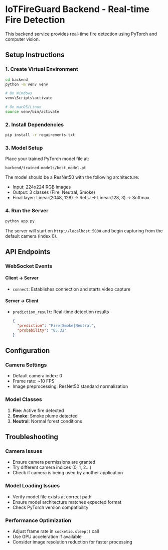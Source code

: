 # IoTFireGuard Backend - Real-time Fire Detection

This backend service provides real-time fire detection using PyTorch and computer vision.

## Setup Instructions

### 1. Create Virtual Environment
```bash
cd backend
python -m venv venv

# On Windows
venv\Scripts\activate

# On macOS/Linux
source venv/bin/activate
```

### 2. Install Dependencies
```bash
pip install -r requirements.txt
```

### 3. Model Setup
Place your trained PyTorch model file at:
```
backend/trained-models/best_model.pt
```

The model should be a ResNet50 with the following architecture:
- Input: 224x224 RGB images
- Output: 3 classes (Fire, Neutral, Smoke)
- Final layer: Linear(2048, 128) -> ReLU -> Linear(128, 3) -> Softmax

### 4. Run the Server
```bash
python app.py
```

The server will start on `http://localhost:5000` and begin capturing from the default camera (index 0).

## API Endpoints

### WebSocket Events

#### Client -> Server
- `connect`: Establishes connection and starts video capture

#### Server -> Client
- `prediction_result`: Real-time detection results
  ```json
  {
    "prediction": "Fire|Smoke|Neutral",
    "probability": "85.32"
  }
  ```

## Configuration

### Camera Settings
- Default camera index: 0
- Frame rate: ~10 FPS
- Image preprocessing: ResNet50 standard normalization

### Model Classes
1. **Fire**: Active fire detected
2. **Smoke**: Smoke plume detected  
3. **Neutral**: Normal forest conditions

## Troubleshooting

### Camera Issues
- Ensure camera permissions are granted
- Try different camera indices (0, 1, 2...)
- Check if camera is being used by another application

### Model Loading Issues
- Verify model file exists at correct path
- Ensure model architecture matches expected format
- Check PyTorch version compatibility

### Performance Optimization
- Adjust frame rate in `socketio.sleep()` call
- Use GPU acceleration if available
- Consider image resolution reduction for faster processing